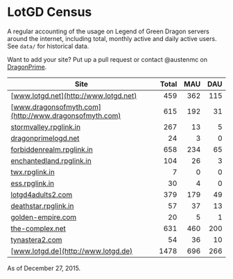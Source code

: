 # LotGD Census
A regular accounting of the usage on Legend of Green Dragon servers around the internet, including total, monthly active and daily active users. See `data/` for historical data.

Want to add your site? Put up a pull request or contact @austenmc on [DragonPrime](http://dragonprime.net).


Site | Total | MAU | DAU
--- | ---:| ---:| ---:
[www.lotgd.net](http://www.lotgd.net)|459|362|115
[www.dragonsofmyth.com](http://www.dragonsofmyth.com)|615|192|31
[stormvalley.rpglink.in](http://stormvalley.rpglink.in)|267|13|5
[dragonprimelogd.net](http://dragonprimelogd.net)|24|3|0
[forbiddenrealm.rpglink.in](http://forbiddenrealm.rpglink.in)|658|234|65
[enchantedland.rpglink.in](http://enchantedland.rpglink.in)|104|26|3
[twx.rpglink.in](http://twx.rpglink.in)|7|0|0
[ess.rpglink.in](http://ess.rpglink.in)|30|4|0
[lotgd4adults2.com](http://lotgd4adults2.com)|379|179|49
[deathstar.rpglink.in](http://deathstar.rpglink.in)|57|37|13
[golden-empire.com](http://golden-empire.com)|20|5|1
[the-complex.net](http://the-complex.net)|631|460|200
[tynastera2.com](http://tynastera2.com)|54|36|10
[www.lotgd.de](http://www.lotgd.de)|1478|696|266

As of December 27, 2015.
